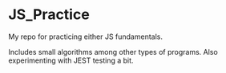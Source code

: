 # JS_Practice
My repo for practicing either JS fundamentals.

Includes small algorithms among other types of programs. Also experimenting with JEST testing a bit.